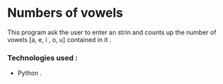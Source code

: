 # Numbers of vowels

This program ask the user to enter an strin and counts up the number of vowels [a, e, i , o, u] contained in it .

### Technologies used :
- Python .
